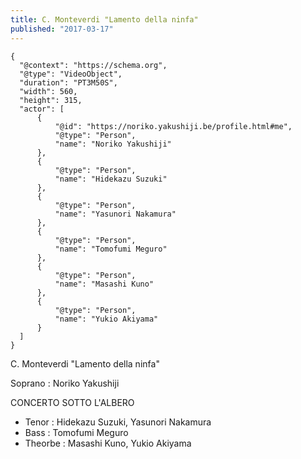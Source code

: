 ```yaml
---
title: C. Monteverdi "Lamento della ninfa"
published: "2017-03-17"
---
```



```{ytid=j_XVGapz__E}
{
  "@context": "https://schema.org",
  "@type": "VideoObject",
  "duration": "PT3M50S",
  "width": 560,
  "height": 315,
  "actor": [
      {
          "@id": "https://noriko.yakushiji.be/profile.html#me",
          "@type": "Person",
          "name": "Noriko Yakushiji"
      },
      {
          "@type": "Person",
          "name": "Hidekazu Suzuki"
      },
      {
          "@type": "Person",
          "name": "Yasunori Nakamura"
      },
      {
          "@type": "Person",
          "name": "Tomofumi Meguro"
      },
      {
          "@type": "Person",
          "name": "Masashi Kuno"
      },
      {
          "@type": "Person",
          "name": "Yukio Akiyama"
      }
  ]
}
```

C. Monteverdi  "Lamento della ninfa"

Soprano : Noriko Yakushiji

CONCERTO SOTTO L'ALBERO

- Tenor : Hidekazu Suzuki, Yasunori Nakamura
- Bass :  Tomofumi Meguro
- Theorbe : Masashi Kuno, Yukio Akiyama

